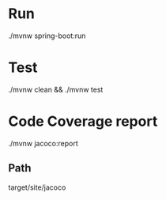 # Run
./mvnw spring-boot:run

# Test
./mvnw clean && ./mvnw test

# Code Coverage report
./mvnw jacoco:report

## Path
target/site/jacoco